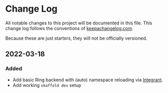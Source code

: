 # Change Log

All notable changes to this project will be documented in this file. This change log follows the conventions of [keepachangelog.com](http://keepachangelog.com/).

Because these are just starters, they will not be officially versioned.

## 2022-03-18

### Added

- Add basic Ring backend with (auto) namespace reloading via [Integrant](https://github.com/weavejester/integrant).
- Add working `skaffold dev` setup

<!--
## yyyy-mm-dd

### Added
  - Added ...
### Changed
### Deprecated
### Removed
### Fixed
### Security
-->
